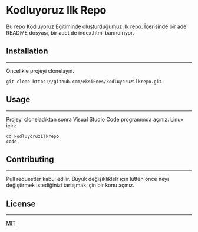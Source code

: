 # Kodluyoruz Ilk Repo

Bu repo [Kodluyoruz](https://www.kodluyoruz.org/) Eğitiminde oluşturduğumuz ilk repo. İçerisinde bir ade README dosyası, bir adet de index.html barındırıyor.

## Installation
***
Öncelikle projeyi clonelayın.
```
git clone https://github.com/eksiEnes/kodluyoruzilkrepo.git
```

## Usage
***
Projeyi cloneladıktan sonra Visual Studio Code programında açınız.
Linux için:
```
cd kodluyoruzilkrepo
code.
```

## Contributing
***
Pull requestler kabul edilir. Büyük değişikliklelr için lütfen önce neyi değiştirmek istediğinizi tartışmak için bir konu açınız.

## License
***
[MIT](https://choosealicense.com/licenses/mit/)
